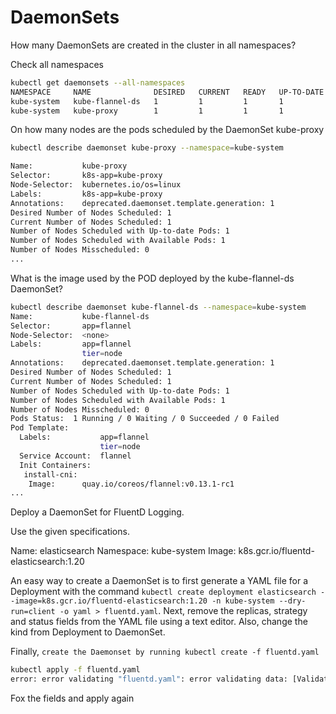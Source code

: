 # DaemonSets


How many DaemonSets are created in the cluster in all namespaces?


Check all namespaces
```bash
kubectl get daemonsets --all-namespaces
NAMESPACE     NAME              DESIRED   CURRENT   READY   UP-TO-DATE   AVAILABLE   NODE SELECTOR            AGE
kube-system   kube-flannel-ds   1         1         1       1            1           <none>                   11m
kube-system   kube-proxy        1         1         1       1            1           kubernetes.io/os=linux   11m
```
On how many nodes are the pods scheduled by the DaemonSet kube-proxy
```bash
kubectl describe daemonset kube-proxy --namespace=kube-system

Name:           kube-proxy
Selector:       k8s-app=kube-proxy
Node-Selector:  kubernetes.io/os=linux
Labels:         k8s-app=kube-proxy
Annotations:    deprecated.daemonset.template.generation: 1
Desired Number of Nodes Scheduled: 1
Current Number of Nodes Scheduled: 1
Number of Nodes Scheduled with Up-to-date Pods: 1
Number of Nodes Scheduled with Available Pods: 1
Number of Nodes Misscheduled: 0
...
```

What is the image used by the POD deployed by the kube-flannel-ds DaemonSet?
```bash
kubectl describe daemonset kube-flannel-ds --namespace=kube-system
Name:           kube-flannel-ds
Selector:       app=flannel
Node-Selector:  <none>
Labels:         app=flannel
                tier=node
Annotations:    deprecated.daemonset.template.generation: 1
Desired Number of Nodes Scheduled: 1
Current Number of Nodes Scheduled: 1
Number of Nodes Scheduled with Up-to-date Pods: 1
Number of Nodes Scheduled with Available Pods: 1
Number of Nodes Misscheduled: 0
Pods Status:  1 Running / 0 Waiting / 0 Succeeded / 0 Failed
Pod Template:
  Labels:           app=flannel
                    tier=node
  Service Account:  flannel
  Init Containers:
   install-cni:
    Image:      quay.io/coreos/flannel:v0.13.1-rc1
...
```
Deploy a DaemonSet for FluentD Logging.



Use the given specifications.


Name: elasticsearch
Namespace: kube-system
Image: k8s.gcr.io/fluentd-elasticsearch:1.20


An easy way to create a DaemonSet is to first generate a YAML file for a Deployment with the command `kubectl create deployment elasticsearch --image=k8s.gcr.io/fluentd-elasticsearch:1.20 -n kube-system --dry-run=client -o yaml > fluentd.yaml`. Next, remove the replicas, strategy and status fields from the YAML file using a text editor. Also, change the kind from Deployment to DaemonSet.

Finally, `create the Daemonset by running kubectl create -f fluentd.yaml`

```bash
kubectl apply -f fluentd.yaml 
error: error validating "fluentd.yaml": error validating data: [ValidationError(DaemonSet.spec): unknown field "progressDeadlineSeconds" in io.k8s.api.apps.v1.DaemonSetSpec, ValidationError(DaemonSet.spec.selector): unknown field "type" in io.k8s.apimachinery.pkg.apis.meta.v1.LabelSelector]; if you choose to ignore these errors, turn validation off with --validate=false
```

Fox the fields and apply again